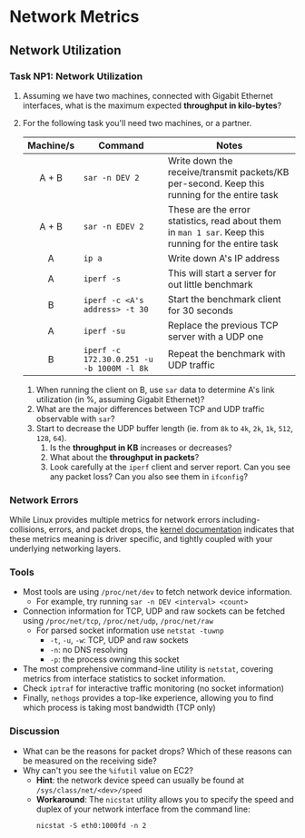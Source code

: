 # Network Metrics

## Network Utilization

### Task NP1: Network Utilization

1. Assuming we have two machines, connected with Gigabit Ethernet interfaces, what is the maximum expected **throughput in kilo-bytes**?
2. For the following task you'll need two machines, or a partner.

	| Machine/s | Command | Notes |
	|:-:|-|-|
	| A + B | `sar -n DEV 2` | Write down the receive/transmit packets/KB per-second. Keep this running for the entire task |
	| A + B | `sar -n EDEV 2` | These are the error statistics, read about them in `man 1 sar`. Keep this running for the entire task |
	| A | `ip a` | Write down A's IP address |
	| A | `iperf -s` | This will start a server for out little benchmark |
	| B | `iperf -c <A's address> -t 30` | Start the benchmark client for 30 seconds |
	| A | `iperf -su` | Replace the previous TCP server with a UDP one |
	| B | `iperf -c 172.30.0.251 -u -b 1000M -l 8k` | Repeat the benchmark with UDP traffic |

	1. When running the client on B, use `sar` data to determine A's link utilization (in %, assuming Gigabit Ethernet)?
	2. What are the major differences between TCP and UDP traffic observable with `sar`?
	3. Start to decrease the UDP buffer length (ie. from `8k` to `4k`, `2k`, `1k`, `512`, `128`, `64`). 
		1. Is the **throughput in KB** increases or decreases? 
		2. What about the **throughput in packets**?
		3. Look carefully at the `iperf` client and server report. Can you see any packet loss? Can you also see them in `ifconfig`?

### Network Errors

While Linux provides multiple metrics for network errors including- collisions, errors, and packet drops, the [kernel documentation](https://www.kernel.org/doc/Documentation/ABI/testing/sysfs-class-net-statistics) indicates that these metrics meaning is driver specific, and tightly coupled with your underlying networking layers.

### Tools

 - Most tools are using `/proc/net/dev` to fetch network device information.
	 - For example, try running `sar -n DEV <interval> <count>`
 - Connection information for TCP, UDP and raw sockets can be fetched using `/proc/net/tcp`, `/proc/net/udp`, `/proc/net/raw`
	 - For parsed socket information use `netstat -tuwnp`
		 - `-t`, `-u`, `-w`: TCP, UDP and raw sockets
		 - `-n`: no DNS resolving
		 - `-p`: the process owning this socket
 - The most comprehensive command-line utility is `netstat`, covering metrics from interface statistics to socket information.
 - Check `iptraf`  for interactive traffic monitoring (no socket information)
 - Finally, `nethogs` provides a top-like experience, allowing you to find which process is taking most bandwidth (TCP only)

### Discussion

- What can be the reasons for packet drops? Which of these reasons can be measured on the receiving side?
- Why can't you see the `%ifutil` value on EC2?
	- **Hint**: the network device speed can usually be found at `/sys/class/net/<dev>/speed`
	- **Workaround**: The `nicstat` utility allows you to specify the speed and duplex of your network interface from the command line:
	    ```
        nicstat -S eth0:1000fd -n 2
        ```


